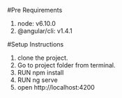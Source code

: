 #Pre Requirements
1. node: v6.10.0
2. @angular/cli: v1.4.1

#Setup Instructions
1. clone the project.
2. Go to project folder from terminal.
2. RUN npm install
3. RUN ng serve
4. open http://localhost:4200